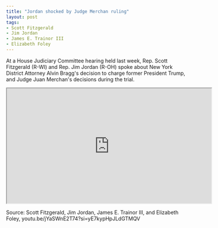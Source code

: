 ```yaml
---
title: "Jordan shocked by Judge Merchan ruling"
layout: post
tags:
- Scott Fitzgerald
- Jim Jordan
- James E. Trainor III
- Elizabeth Foley
---
```


At a House Judiciary Committee hearing held last week, Rep. Scott Fitzgerald (R-WI) and Rep. Jim Jordan (R-OH) spoke about New York District Attorney Alvin Bragg's decision to charge former President Trump, and Judge Juan Merchan's decisions during the trial.

<iframe width="560" height="315" src="https://www.youtube.com/embed/jYaSWnE2T74?si=yE7kypHpJLdGTMQV" title="Jordan shocked by Judge Merchan ruling" allow="accelerometer; autoplay; clipboard-write; encrypted-media; gyroscope; picture-in-picture; web-share" referrerpolicy="strict-origin-when-cross-origin" allowfullscreen></iframe>

Source: Scott Fitzgerald, Jim Jordan, James E. Trainor III, and Elizabeth Foley, youtu.be/jYaSWnE2T74?si=yE7kypHpJLdGTMQV
